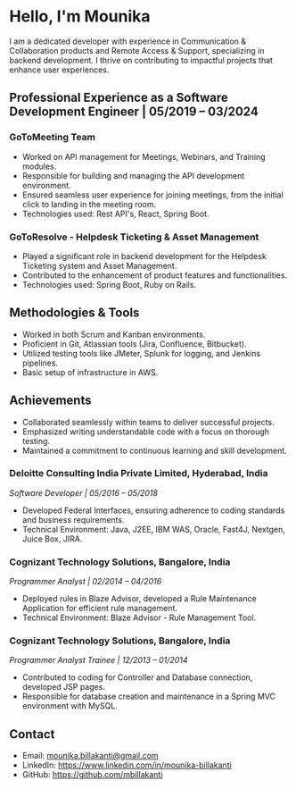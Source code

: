 # Hello, I'm Mounika

I am a dedicated developer with experience in Communication & Collaboration products and Remote Access & Support, specializing in backend development. I thrive on contributing to impactful projects that enhance user experiences.

## Professional Experience as a Software Development Engineer | 05/2019 – 03/2024

### GoToMeeting Team

- Worked on API management for Meetings, Webinars, and Training modules.
- Responsible for building and managing the API development environment.
- Ensured seamless user experience for joining meetings, from the initial click to landing in the meeting room.
- Technologies used: Rest API's, React, Spring Boot.

### GoToResolve - Helpdesk Ticketing & Asset Management

- Played a significant role in backend development for the Helpdesk Ticketing system and Asset Management.
- Contributed to the enhancement of product features and functionalities.
- Technologies used: Spring Boot, Ruby on Rails.

## Methodologies & Tools

- Worked in both Scrum and Kanban environments.
- Proficient in Git, Atlassian tools (Jira, Confluence, Bitbucket).
- Utilized testing tools like JMeter, Splunk for logging, and Jenkins pipelines.
- Basic setup of infrastructure in AWS.

## Achievements

- Collaborated seamlessly within teams to deliver successful projects.
- Emphasized writing understandable code with a focus on thorough testing.
- Maintained a commitment to continuous learning and skill development.

### Deloitte Consulting India Private Limited, Hyderabad, India
*Software Developer | 05/2016 – 05/2018*

- Developed Federal Interfaces, ensuring adherence to coding standards and business requirements.
- Technical Environment: Java, J2EE, IBM WAS, Oracle, Fast4J, Nextgen, Juice Box, JIRA.

### Cognizant Technology Solutions, Bangalore, India
*Programmer Analyst | 02/2014 – 04/2016*

- Deployed rules in Blaze Advisor, developed a Rule Maintenance Application for efficient rule management.
- Technical Environment: Blaze Advisor - Rule Management Tool.

### Cognizant Technology Solutions, Bangalore, India
*Programmer Analyst Trainee | 12/2013 – 01/2014*

- Contributed to coding for Controller and Database connection, developed JSP pages.
- Responsible for database creation and maintenance in a Spring MVC environment with MySQL.


## Contact

- Email: mounika.billakanti@gmail.com
- LinkedIn: https://www.linkedin.com/in/mounika-billakanti
- GitHub: https://github.com/mbillakanti

